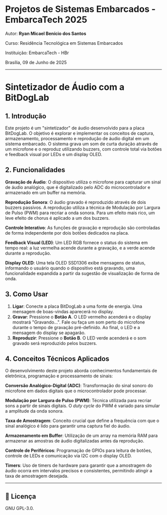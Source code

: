 
# Projetos de Sistemas Embarcados - EmbarcaTech 2025

Autor: **Ryan Micael Benício dos Santos**

Curso: Residência Tecnológica em Sistemas Embarcados

Instituição: EmbarcaTech - HBr

Brasília, 09 de Junho de 2025

---

# Sintetizador de Áudio com a BitDogLab

## 1. Introdução

Este projeto é um "sintetizador" de áudio desenvolvido para a placa BitDogLab. O objetivo é explorar e implementar os conceitos de captura, armazenamento, processamento e reprodução de áudio digital em um sistema embarcado. O sistema grava um som de curta duração através de um microfone e o reproduz utilizando buzzers, com controle total via botões e feedback visual por LEDs e um display OLED.

## 2. Funcionalidades

**Gravação de Áudio**: O dispositivo utiliza o microfone para capturar um sinal de áudio analógico, que é digitalizado pelo ADC do microcontrolador e armazenado em um buffer na memória.

**Reprodução Sonora**: O áudio gravado é reproduzido através de dois buzzers passivos. A reprodução utiliza a técnica de Modulação por Largura de Pulso (PWM) para recriar a onda sonora. Para um efeito mais rico, um leve efeito de chorus é aplicado a um dos buzzers.

**Controle Interativo**: As funções de gravação e reprodução são controladas de forma independente por dois botões dedicados na placa.

**Feedback Visual (LED)**: Um LED RGB fornece o status do sistema em tempo real: a luz vermelha acende durante a gravação, e a verde acende durante a reprodução.

**Display OLED**: Uma tela OLED SSD1306 exibe mensagens de status, informando o usuário quando o dispositivo está gravando, uma funcionalidade expandida a partir da sugestão de visualização de forma de onda.

## 3. Como Usar

1.  **Ligar**: Conecte a placa BitDogLab a uma fonte de energia. Uma mensagem de boas-vindas aparecerá no display.
2.  **Gravar**: Pressione o **Botão A**. O LED vermelho acenderá e o display mostrará "Gravando...". Fale ou faça um som perto do microfone durante o tempo de gravação pré-definido. Ao final, o LED e a mensagem do display se apagarão.
3.  **Reproduzir**: Pressione o **Botão B**. O LED verde acenderá e o som gravado será reproduzido pelos buzzers.

## 4. Conceitos Técnicos Aplicados

O desenvolvimento deste projeto aborda conhecimentos fundamentais de eletrônica, programação e processamento de sinais:

**Conversão Analógico-Digital (ADC)**: Transformação do sinal sonoro do microfone em dados digitais que o microcontrolador pode processar.

**Modulação por Largura de Pulso (PWM)**: Técnica utilizada para recriar sons a partir de sinais digitais. O *duty cycle* do PWM é variado para simular a amplitude da onda sonora.

**Taxa de Amostragem**: Conceito crucial que define a frequência com que o sinal analógico é lido para garantir uma captura fiel do áudio.

**Armazenamento em Buffer**: Utilização de um array na memória RAM para armazenar as amostras de áudio digitalizadas antes da reprodução.

**Controle de Periféricos**: Programação de GPIOs para leitura de botões, controle de LEDs e comunicação via I2C com o display OLED.

**Timers**: Uso de timers de hardware para garantir que a amostragem do áudio ocorra em intervalos precisos e consistentes, permitindo atingir a taxa de amostragem desejada.

---

## 📜 Licença
GNU GPL-3.0.

